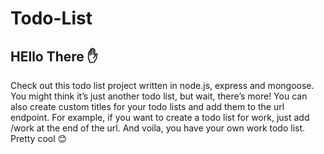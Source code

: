 # Todo-List
## HEllo There ✋
Check out this todo list project written in node.js, express and mongoose.
You might think it’s just another todo list, but wait, there’s more! You can also create custom titles for your todo lists and add them to the url endpoint. 
For example, if you want to create a todo list for work, just add /work at the end of the url.
And voila, you have your own work todo list. Pretty cool 😊
